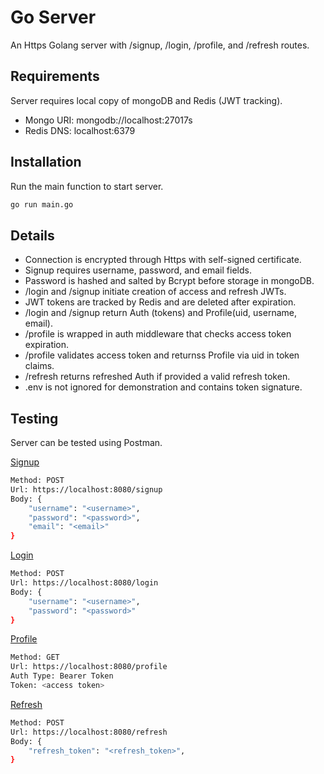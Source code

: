 # Go Server

An Https Golang server with /signup, /login, /profile, and /refresh routes.

## Requirements

Server requires local copy of mongoDB and Redis (JWT tracking).

* Mongo URI: mongodb://localhost:27017s
* Redis DNS: localhost:6379

## Installation

Run the main function to start server.

```bash
go run main.go
```
## Details

* Connection is encrypted through Https with self-signed certificate.
* Signup requires username, password, and email fields.
* Password is hashed and salted by Bcrypt before storage in mongoDB.
* /login and /signup initiate creation of access and refresh JWTs.
* JWT tokens are tracked by Redis and are deleted after expiration. 
* /login and /signup return Auth (tokens) and Profile(uid, username, email).
* /profile is wrapped in auth middleware that checks access token expiration.
* /profile validates access token and returnss Profile via uid in token claims. 
* /refresh returns refreshed Auth if provided a valid refresh token.
* .env is not ignored for demonstration and contains token signature.

## Testing

Server can be tested using Postman.

<ins>Signup</ins>
```bash
Method: POST
Url: https://localhost:8080/signup
Body: {
    "username": "<username>",
    "password": "<password>",
    "email": "<email>"
}
```
<ins>Login</ins>
```bash
Method: POST
Url: https://localhost:8080/login
Body: {
    "username": "<username>",
    "password": "<password>"
}
```

<ins>Profile</ins>
```bash
Method: GET
Url: https://localhost:8080/profile
Auth Type: Bearer Token
Token: <access token>
```

<ins>Refresh</ins>
```bash
Method: POST
Url: https://localhost:8080/refresh
Body: {
    "refresh_token": "<refresh_token>",
}
```
